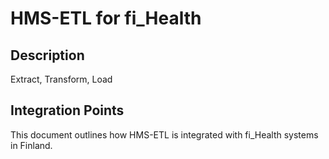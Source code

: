 # HMS-ETL for fi_Health

## Description

Extract, Transform, Load

## Integration Points

This document outlines how HMS-ETL is integrated with fi_Health systems in Finland.

